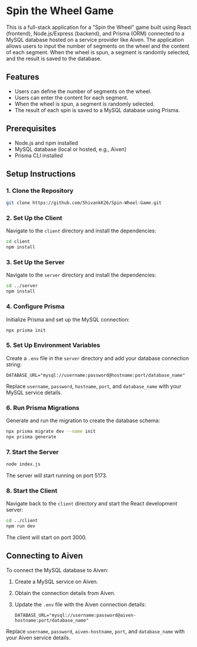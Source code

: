 # Spin the Wheel Game

This is a full-stack application for a "Spin the Wheel" game built using React (frontend), Node.js/Express (backend), and Prisma (ORM) connected to a MySQL database hosted on a service provider like Aiven. The application allows users to input the number of segments on the wheel and the content of each segment. When the wheel is spun, a segment is randomly selected, and the result is saved to the database.

## Features

- Users can define the number of segments on the wheel.
- Users can enter the content for each segment.
- When the wheel is spun, a segment is randomly selected.
- The result of each spin is saved to a MySQL database using Prisma.

## Prerequisites

- Node.js and npm installed
- MySQL database (local or hosted, e.g., Aiven)
- Prisma CLI installed

## Setup Instructions

### 1. Clone the Repository

```sh
git clone https://github.com/ShivankK26/Spin-Wheel-Game.git
```

### 2. Set Up the Client

Navigate to the `client` directory and install the dependencies:

```sh
cd client
npm install
```

### 3. Set Up the Server

Navigate to the `server` directory and install the dependencies:

```sh
cd ../server
npm install
```

### 4. Configure Prisma

Initialize Prisma and set up the MySQL connection:

```sh
npx prisma init
```

### 5. Set Up Environment Variables

Create a `.env` file in the `server` directory and add your database connection string:

```env
DATABASE_URL="mysql://username:password@hostname:port/database_name"
```

Replace `username`, `password`, `hostname`, `port`, and `database_name` with your MySQL service details.

### 6. Run Prisma Migrations

Generate and run the migration to create the database schema:

```sh
npx prisma migrate dev --name init
npx prisma generate
```

### 7. Start the Server

```sh
node index.js
```

The server will start running on port 5173.

### 8. Start the Client

Navigate back to the `client` directory and start the React development server:

```sh
cd ../client
npm run dev
```

The client will start on port 3000.

## Connecting to Aiven

To connect the MySQL database to Aiven:
1. Create a MySQL service on Aiven.
2. Obtain the connection details from Aiven.
3. Update the `.env` file with the Aiven connection details:

   ```env
   DATABASE_URL="mysql://username:password@aiven-hostname:port/database_name"
   ```

Replace `username`, `password`, `aiven-hostname`, `port`, and `database_name` with your Aiven service details.